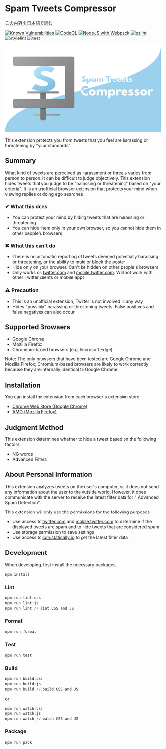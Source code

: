 # Spam Tweets Compressor

[この内容を日本語で読む](README_ja.md)

[![Known Vulnerabilities](https://snyk.io/test/github/Robot-Inventor/spam-tweets-compressor/badge.svg)](https://snyk.io/test/github/Robot-Inventor/spam-tweets-compressor/) [![CodeQL](https://github.com/Robot-Inventor/spam-tweets-compressor/actions/workflows/codeql-analysis.yml/badge.svg)](https://github.com/Robot-Inventor/spam-tweets-compressor/actions/workflows/codeql-analysis.yml) [![NodeJS with Webpack](https://github.com/Robot-Inventor/spam-tweets-compressor/actions/workflows/webpack.yml/badge.svg)](https://github.com/Robot-Inventor/spam-tweets-compressor/actions/workflows/webpack.yml) [![eslint](https://github.com/Robot-Inventor/spam-tweets-compressor/actions/workflows/eslint.yml/badge.svg)](https://github.com/Robot-Inventor/spam-tweets-compressor/actions/workflows/eslint.yml) [![stylelint](https://github.com/Robot-Inventor/spam-tweets-compressor/actions/workflows/stylelint.yml/badge.svg)](https://github.com/Robot-Inventor/spam-tweets-compressor/actions/workflows/stylelint.yml) [![test](https://github.com/Robot-Inventor/spam-tweets-compressor/actions/workflows/test.yml/badge.svg)](https://github.com/Robot-Inventor/spam-tweets-compressor/actions/workflows/test.yml)

![logo](image/logo.svg)

This extension protects you from tweets that you feel are harassing or threatening by "your standards".

## Summary

What kind of tweets are perceived as harassment or threats varies from person to person. It can be difficult to judge objectively. This extension hides tweets that you judge to be "harassing or threatening" based on "your criteria". It is an unofficial browser extension that protects your mind when viewing replies or doing ego searches.

### ✔ What this does

- You can protect your mind by hiding tweets that are harassing or threatening
- You can hide them only in your own browser, so you cannot hide them in other people's browsers

### ✖ What this can't do

- There is no automatic reporting of tweets deemed potentially harassing or threatening, or the ability to mute or block the poster
- Hide only on your browser. Can't be hidden on other people's browsers
- Only works on [twitter.com](https://twitter.com) and [mobile.twitter.com](https://mobile.twitter.com). Will not work with other Twitter clients or mobile apps

### ⚠ Precaution

- This is an unofficial extension, Twitter is not involved in any way
- Hides "possibly" harassing or threatening tweets. False positives and false negatives can also occur

## Supported Browsers

- Google Chrome
- Mozilla Firefox
- Chromium-based browsers (e.g. Microsoft Edge)

Note: The only browsers that have been tested are Google Chrome and Mozilla Firefox; Chromium-based browsers are likely to work correctly because they are internally identical to Google Chrome.

## Installation

You can install the extension from each browser's extension store.

- [Chrome Web Store (Google Chrome)](https://chrome.google.com/webstore/detail/spam-tweets-compressor/ahbajmjkdmknfdkcppkginogfjmpefjf)
- [AMO (Mozilla Firefox)](https://addons.mozilla.org/ja/firefox/addon/spam-tweets-compressor/)

## Judgment Method

This extension determines whether to hide a tweet based on the following factors.

- NG words
- Advanced Filters

<!-- When you rename About Personal Information section, change privacy policy link in _locales/**/message.json. -->
## About Personal Information

This extension analyzes tweets on the user's computer, so it does not send any information about the user to the outside world. However, it does communicate with the server to receive the latest filter data for " Advanced Spam Detection".

This extension will only use the permissions for the following purposes

- Use access to [twitter.com](https://twitter.com) and [mobile.twitter.com](https://mobile.twitter.com) to determine if the displayed tweets are spam and to hide tweets that are considered spam
- Use storage permission to save settings
- Use access to [cdn.statically.io](https://cdn.statically.io) to get the latest filter data

## Development

When developing, first install the necessary packages.

```powershell
npm install
```

### Lint

```powershell
npm run lint:css
npm run lint:js
npm run lint // lint CSS and JS
```

### Format

```powershell
npm run format
```

### Test

```powershell
npm run test
```

### Build

```powershell
npm run build:css
npm run build:js
npm run build // build CSS and JS
```

or

```powershell
npm run watch:css
npm run watch:js
npm run watch // watch CSS and JS
```

### Package

```powershell
npm run pack
```

